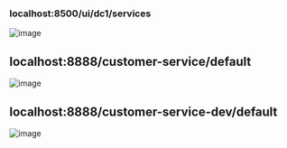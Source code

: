 ### localhost:8500/ui/dc1/services

![image](https://github.com/hayatelallaouy01/Micro-Services-Architecture-Ecom-emsi/assets/123452386/0d07de5f-d25d-40cf-b474-c77a0426f396)

## localhost:8888/customer-service/default

![image](https://github.com/hayatelallaouy01/Micro-Services-Architecture-Ecom-emsi/assets/123452386/b14fa817-535b-4378-9177-a6a57a4c4e9d)

## localhost:8888/customer-service-dev/default

![image](https://github.com/hayatelallaouy01/Micro-Services-Architecture-Ecom-emsi/assets/123452386/ea746d2e-fe6a-40d2-868e-005625b6439d)
